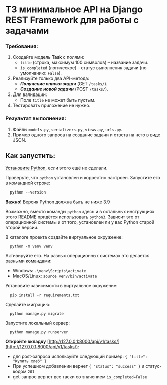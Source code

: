 # ТЗ минимальное API на Django REST Framework для работы с задачами

### Требования:
1. Создайте модель **Task** с полями:
    - `title` (строка, максимум 100 символов) – название задачи.
    - `is_completed` (логическое) – статус выполнения задачи (по умолчанию: `False`).
2. Реализуйте только два API-метода:
    - **_Получение списка задач_** (GET `/tasks/`).
    - **_Создание новой задачи_** (POST `/tasks/`).
3. Для валидации:
    - Поле `title` не может быть пустым.
4. Тестировать приложение не нужно.
### Результат выполнения:
1. Файлы `models.py`, `serializers.py`, `views.py`, `urls.py`.
2. Пример одного запроса на создание задачи и ответа на него в виде JSON.


## Как запустить:
[Установите Python](https://www.python.org/), если этого ещё не сделали.

Проверьте, что `python` установлен и корректно настроен. Запустите его в командной строке:
```shell
  python --version
```
**Важно!** Версия Python должна быть не ниже 3.9

Возможно, вместо команды `python` здесь и в остальных инструкциях этого README придётся использовать `python3`. Зависит это от операционной системы и от того, установлен ли у вас Python старой второй версии.

В каталоге проекта создайте виртуальное окружение:
```shell
  python -m venv venv
```
Активируйте его. На разных операционных системах это делается разными командами:

- Windows: `.\venv\Scripts\activate`
- MacOS/Linux: `source venv/bin/activate`


Установите зависимости в виртуальное окружение:
```shell
  pip install -r requirements.txt
```

Сделайте миграцию:
```shell
  python manage.py migrate
```

Запустите локальный сервер:
```shell
  python manage.py runserver
```

**Откройте вкладку** [http://127.0.0.1:8000/api/v1/tasks/](http://127.0.0.1:8000/api/v1/tasks/):
 - для post-запроса используйте следующий пример:
`{
"title": "Купить хлеб"
}`
 - При успешном добавлении вернет `{
    "status": "success"
}` и статус-кодом `201`
 - get-запрос вернет все таски со значением `is_completed=False` 

